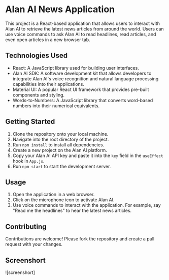 
# Alan AI News Application

This project is a React-based application that allows users to interact with Alan AI to retrieve the latest news articles from around the world. Users can use voice commands to ask Alan AI to read headlines, read articles, and even open articles in a new browser tab.

## Technologies Used

- React: A JavaScript library used for building user interfaces.
- Alan AI SDK: A software development kit that allows developers to integrate Alan AI's voice recognition and natural language processing capabilities into their applications.
- Material UI: A popular React UI framework that provides pre-built components and styling.
- Words-to-Numbers: A JavaScript library that converts word-based numbers into their numerical equivalents.

## Getting Started

1. Clone the repository onto your local machine.
2. Navigate into the root directory of the project.
3. Run `npm install` to install all dependencies.
4. Create a new project on the Alan AI platform.
5. Copy your Alan AI API key and paste it into the `key` field in the `useEffect` hook in `App.js`.
6. Run `npm start` to start the development server.

## Usage

1. Open the application in a web browser.
2. Click on the microphone icon to activate Alan AI.
3. Use voice commands to interact with the application. For example, say "Read me the headlines" to hear the latest news articles.

## Contributing

Contributions are welcome! Please fork the repository and create a pull request with your changes.

## Screenshort

![screenshort]
